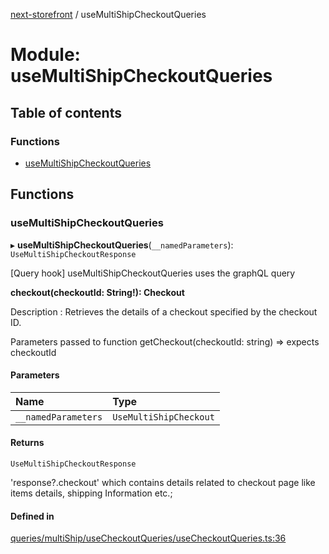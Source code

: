 [next-storefront](../README.md) / useMultiShipCheckoutQueries

# Module: useMultiShipCheckoutQueries

## Table of contents

### Functions

- [useMultiShipCheckoutQueries](useMultiShipCheckoutQueries.md#usemultishipcheckoutqueries)

## Functions

### useMultiShipCheckoutQueries

▸ **useMultiShipCheckoutQueries**(`__namedParameters`): `UseMultiShipCheckoutResponse`

[Query hook] useMultiShipCheckoutQueries uses the graphQL query

<b>checkout(checkoutId: String!): Checkout</b>

Description : Retrieves the details of a checkout specified by the checkout ID.

Parameters passed to function getCheckout(checkoutId: string) => expects checkoutId

#### Parameters

| Name                | Type                   |
| :------------------ | :--------------------- |
| `__namedParameters` | `UseMultiShipCheckout` |

#### Returns

`UseMultiShipCheckoutResponse`

'response?.checkout' which contains details related to checkout page like items details, shipping Information etc.;

#### Defined in

[queries/multiShip/useCheckoutQueries/useCheckoutQueries.ts:36](https://github.com/KiboSoftware/nextjs-storefront/blob/561a164/hooks/queries/multiShip/useCheckoutQueries/useCheckoutQueries.ts#L36)
